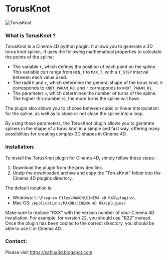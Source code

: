 # TorusKnot
![TorusKnot](https://3.bp.blogspot.com/-ERWjhfs98dA/XbeCZdfsUZI/AAAAAAAACYc/-_u4idoFd7A3n2IbvoUVMSh-WGRUBPm8ACKgBGAsYHg/s1600/knot.png)

### What is TorusKnot ?
TorusKnot is a Cinema 4D python plugin. It allows you to generate a 3D torus knot spline.. It uses the following mathematical properties to calculate the points of the spline:

- The variable `t`, which defines the position of each point on the spline. This variable can range from `MIN_T` to `MAX_T`, with a `T_STEP` interval between each value used.
- The radii `R` and `r`, which determine the general shape of the torus knot. `R` corresponds to `KNOT_PARAM_R0`, and `r` corresponds to `KNOT_PARAM_R1`.
- The parameter `n`, which determines the number of turns of the spline. The higher this number is, the more turns the spline will have.

The plugin also allows you to choose between cubic or linear interpolation for the spline, as well as to close or not close the spline into a loop.

By using these parameters, the TorusKnot plugin allows you to generate splines in the shape of a torus knot in a simple and fast way, offering many possibilities for creating complex 3D shapes in Cinema 4D.



### Installation:
To install the TorusKnot plugin for Cinema 4D, simply follow these steps:

1. Download the plugin from the provided link.
2. Unzip the downloaded archive and copy the "TorusKnot" folder into the Cinema 4D plugins directory.

The default location is:
- Windows: `C:\Program Files\MAXON\CINEMA 4D RXX\plugins\`
- Mac OS: `/Applications/MAXON/CINEMA 4D RXX/plugins/`

Make sure to replace "RXX" with the version number of your Cinema 4D installation. For example, for version 22, you should use "R22" instead. Once the plugin has been copied to the correct directory, you should be able to use it in Cinema 4D.

### Contact:
Please visit https://safina3d.blogspot.com
